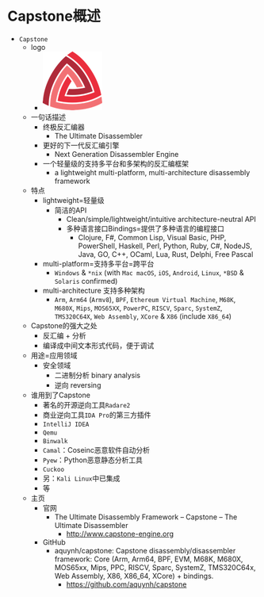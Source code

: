# Capstone概述

* `Capstone`
  * logo
    * ![capstone_logo](../assets/img/capstone_logo.png)
  * 一句话描述
    * 终极反汇编器
      * The Ultimate Disassembler
    * 更好的下一代反汇编引擎
      * Next Generation Disassembler Engine
    * 一个轻量级的支持多平台和多架构的反汇编框架
      * a lightweight multi-platform, multi-architecture disassembly framework
  * 特点
    * lightweight=轻量级
      * 简洁的API
        * Clean/simple/lightweight/intuitive architecture-neutral API
        * 多种语言接口Bindings=提供了多种语言的编程接口
          * Clojure, F#, Common Lisp, Visual Basic, PHP, PowerShell, Haskell, Perl, Python, Ruby, C#, NodeJS, Java, GO, C++, OCaml, Lua, Rust, Delphi, Free Pascal
    * multi-platform=支持多平台=跨平台
      * `Windows` & `*nix` (with `Mac macOS`, `iOS`, `Android`, `Linux`, `*BSD` & `Solaris` confirmed)
    * multi-architecture 支持多种架构
      * `Arm`, `Arm64` (`Armv8`), `BPF`, `Ethereum Virtual Machine`, `M68K`, `M680X`, `Mips`, `MOS65XX`, `PowerPC`, `RISCV`, `Sparc`, `SystemZ`, `TMS320C64X`, `Web Assembly`, `XCore` & `X86` (include `X86_64`)
  * Capstone的强大之处
    * 反汇编 + 分析
    * 编译成中间文本形式代码，便于调试
  * 用途=应用领域
    * 安全领域
      * 二进制分析 binary analysis
      * 逆向 reversing
  * 谁用到了Capstone
    * 著名的开源逆向工具`Radare2`
    * 商业逆向工具`IDA Pro`的第三方插件
    * `IntelliJ IDEA`
    * `Qemu`
    * `Binwalk`
    * `Camal`：Coseinc恶意软件自动分析
    * `Pyew`：Python恶意静态分析工具
    * `Cuckoo`
    * 另：`Kali Linux`中已集成
    * 等
  * 主页
    * 官网
      * The Ultimate Disassembly Framework – Capstone – The Ultimate Disassembler
        * http://www.capstone-engine.org
    * GitHub
      * aquynh/capstone: Capstone disassembly/disassembler framework: Core (Arm, Arm64, BPF, EVM, M68K, M680X, MOS65xx, Mips, PPC, RISCV, Sparc, SystemZ, TMS320C64x, Web Assembly, X86, X86_64, XCore) + bindings.
        * https://github.com/aquynh/capstone
